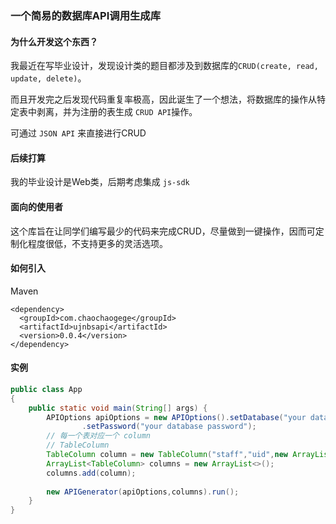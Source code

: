 ### 一个简易的数据库API调用生成库

#### 为什么开发这个东西？

我最近在写毕业设计，发现设计类的题目都涉及到数据库的`CRUD(create, read, update, delete)`。

而且开发完之后发现代码重复率极高，因此诞生了一个想法，将数据库的操作从特定表中剥离，并为注册的表生成 `CRUD API`操作。

可通过 `JSON API` 来直接进行CRUD

#### 后续打算

我的毕业设计是Web类，后期考虑集成 `js-sdk`

#### 面向的使用者

这个库旨在让同学们编写最少的代码来完成CRUD，尽量做到一键操作，因而可定制化程度很低，不支持更多的灵活选项。

#### 如何引入

Maven

```
<dependency>
  <groupId>com.chaochaogege</groupId>
  <artifactId>ujnbsapi</artifactId>
  <version>0.0.4</version>
</dependency>
```

#### 实例

```java
public class App 
{
    public static void main(String[] args) {
        APIOptions apiOptions = new APIOptions().setDatabase("your database name")
                .setPassword("your database password");
        // 每一个表对应一个 column
        // TableColumn
        TableColumn column = new TableColumn("staff","uid",new ArrayList<>(Arrays.asList("username","email","phone","sex","uid","role")));
        ArrayList<TableColumn> columns = new ArrayList<>();
        columns.add(column);
        
        new APIGenerator(apiOptions,columns).run();
    }
}
```

